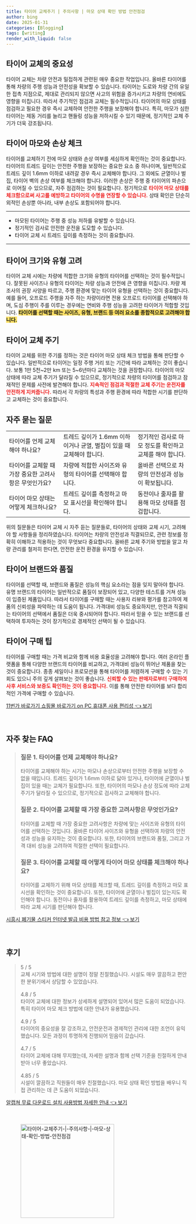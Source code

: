 ```yaml
---
title: 타이어 교체주기 | 주의사항 | 마모 상태 확인 방법 안전점검
author: bing
date: 2025-01-31
categories: [Blogging]
tags: [writing]
render_with_liquid: false
---
```



<h2 id='타이어_교체_중요성'>타이어 교체의 중요성</h2>

<p>타이어 교체는 차량 안전과 밀접하게 관련된 매우 중요한 작업입니다. 올바른 타이어를 통해 차량의 주행 성능과 안전성을 확보할 수 있습니다. 타이어는 도로와 차량 간의 유일한 접촉 지점으로, 제대로 관리되지 않으면 사고의 위험을 증가시키고 차량의 연비에도 영향을 미칩니다. 따라서 주기적인 점검과 교체는 필수적입니다. 타이어의 마모 상태를 점검하고 필요한 경우 즉시 교체하여 안전한 주행을 보장해야 합니다. 특히, 마모가 심한 타이어는 제동 거리를 늘리고 핸들링 성능을 저하시킬 수 있기 때문에, 정기적인 교체 주기가 더욱 강조됩니다.</p>

<h2 id='타이어_마모와_손상_체크'>타이어 마모와 손상 체크</h2>

<p>타이어를 교체하기 전에 마모 상태와 손상 여부를 세심하게 확인하는 것이 중요합니다. 타이어의 트레드 깊이는 안전한 주행을 보장하는 중요한 요소 중 하나이며, 일반적으로 트레드 깊이 1.6mm 이하로 내려갈 경우 즉시 교체해야 합니다. 그 외에도 균열이나 벌집, 타이어 벽의 손상 여부를 체크해야 합니다. 이러한 손상은 주행 중 타이어의 파손으로 이어질 수 있으므로, 자주 점검하는 것이 필요합니다. 정기적으로 <b><span style="color: #ee2323;">타이어 마모 상태를 체크함으로써 사고를 예방하고 타이어의 수명을 연장할 수 있습니다.</span></b> 상태 확인은 단순히 외적인 손상뿐 아니라, 내부 손상도 포함되어야 합니다.</p>

<hr />

<ul>
    <li>마모된 타이어는 주행 중 성능 저하를 유발할 수 있습니다.</li>
    <li>정기적인 검사로 안전한 운전을 도모할 수 있습니다.</li>
    <li>타이어 교체 시 트레드 깊이를 측정하는 것이 중요합니다.</li>
</ul>

<hr />

<h2 id='타이어_크기와_유형_고려'>타이어 크기와 유형 고려</h2>

<p>타이어 교체 시에는 차량에 적합한 크기와 유형의 타이어를 선택하는 것이 필수적입니다. 잘못된 사이즈나 유형의 타이어는 차량 성능과 안전에 큰 영향을 미칩니다. 차량 제조사의 권장 사양을 따르고, 주행 환경에 맞는 타이어 유형을 선택하는 것이 중요합니다. 예를 들어, 오프로드 주행을 자주 하는 차량이라면 전용 오프로드 타이어를 선택해야 하며, 도심 주행이 주를 이루는 경우에는 연비와 주행 성능을 고려한 타이어가 적합할 것입니다. <b><span style="background-color: #ffe066;">타이어를 선택할 때는 사이즈, 유형, 브랜드 등 여러 요소를 종합적으로 고려해야 합니다.</span></b></p>

<h2 id='타이어_교체_주기'>타이어 교체 주기</h2>

<p>타이어 교체를 위한 주기를 정하는 것은 타이어 마모 상태 체크 방법을 통해 판단할 수 있습니다. 일반적으로 타이어는 일정 주행 거리 또는 기간에 따라 교체하는 것이 좋습니다. 보통 1만 5천~2만 km 또는 5~6년마다 교체하는 것을 권장합니다. 타이어의 마모 상태에 따라 교체 주기가 달라질 수 있으므로, 정기적으로 차량의 타이어를 점검하고 잠재적인 문제를 사전에 발견해야 합니다. <b><span style="color: #ee2323;">지속적인 점검과 적절한 교체 주기는 운전자를 안전하게 지켜줍니다.</span></b> 따라서 각 차량의 특성과 주행 환경에 따라 적합한 시기를 판단하고 교체하는 것이 중요합니다.</p>

<h2 id='자주_묻는_질문'>자주 묻는 질문</h2>

<table>
    <tr>
        <td>타이어를 언제 교체해야 하나요?</td>
        <td>트레드 깊이가 1.6mm 이하이거나 균열, 벌집이 있을 때 교체해야 합니다.</td>
        <td>정기적인 검사로 마모 정도를 확인하고 교체를 해야 합니다.</td>
    </tr>
    <tr>
        <td>타이어를 교체할 때 가장 중요한 고려사항은 무엇인가요?</td>
        <td>차량에 적합한 사이즈와 유형의 타이어를 선택해야 합니다.</td>
        <td>올바른 선택으로 차량의 안전성과 성능이 확보됩니다.</td>
    </tr>
    <tr>
        <td>타이어 마모 상태는 어떻게 체크하나요?</td>
        <td>트레드 깊이를 측정하고 마모 표시선을 확인해야 합니다.</td>
        <td>동전이나 줄자를 활용해 마모 상태를 점검합니다.</td>
    </tr>
</table>

<p>위의 질문들은 타이어 교체 시 자주 듣는 질문들로, 타이어의 상태와 교체 시기, 고려해야 할 사항들을 정리하였습니다. 타이어는 차량의 안전성과 직결되므로, 관련 정보를 정확히 이해하고 적용하는 것이 무엇보다 중요합니다. 올바른 교체 주기와 방법을 알고 차량 관리를 철저히 한다면, 안전한 운전 환경을 유지할 수 있습니다.</p>

<h2 id='타이어_브랜드와_품질'>타이어 브랜드와 품질</h2>

<p>타이어를 선택할 때, 브랜드와 품질은 성능의 핵심 요소라는 점을 잊지 말아야 합니다. 유명 브랜드의 타이어는 일반적으로 품질이 보장되어 있고, 다양한 테스트를 거쳐 성능이 입증된 제품입니다. 따라서 타이어를 구매할 때는 사용자 리뷰와 평가를 참고하여 제품의 신뢰성을 파악하는 데 도움이 됩니다. 가격대비 성능도 중요하지만, 안전과 직결되는 타이어의 선택에서 품질은 더욱 중시되어야 합니다. 따라서 믿을 수 있는 브랜드를 선택하여 투자하는 것이 장기적으로 경제적인 선택이 될 수 있습니다.</p>

<h2 id='타이어_구매_팁'>타이어 구매 팁</h2>

<p>타이어를 구매할 때는 가격 비교와 함께 비용 효율성을 고려해야 합니다. 여러 온라인 플랫폼을 통해 다양한 브랜드의 타이어를 비교하고, 가격대비 성능이 뛰어난 제품을 찾는 것이 중요합니다. 종종 세일이나 프로모션을 통해 타이어를 저렴하게 구매할 수 있는 기회도 있으니 주의 깊게 살펴보는 것이 좋습니다. <b><span style="color: #ee2323;">신뢰할 수 있는 판매자로부터 구매하여 사후 서비스와 보증도 확인하는 것이 중요합니다.</span></b> 이를 통해 안전한 타이어를 보다 합리적인 가격에 구매할 수 있습니다.</p>


<p><a class="click-button" title="11번가 바로가기 쇼핑몰 바로가기 on PC 휴대폰 사용 편리성" href="https://purplelist.github.io/posts/11%EB%B2%88%EA%B0%80-%EB%B0%94%EB%A1%9C%EA%B0%80%EA%B8%B0-%EC%87%BC%ED%95%91%EB%AA%B0-%EB%B0%94%EB%A1%9C%EA%B0%80%EA%B8%B0-on-PC-%ED%9C%B4%EB%8C%80%ED%8F%B0-%EC%82%AC%EC%9A%A9-%ED%8E%B8%EB%A6%AC%EC%84%B1/" rel="dofollow">11번가 바로가기 쇼핑몰 바로가기 on PC 휴대폰 사용 편리성 👈 보기</a></p><br>
<h2 id='자주_찾는_FAQ'>자주 찾는 FAQ</h2>
<div itemscope="" itemtype="https://schema.org/FAQPage"> 
<blockquote> 
<div itemscope="" itemprop="mainEntity" itemtype="https://schema.org/Question"> 
<h3 itemprop="name">질문 1. 타이어를 언제 교체해야 하나요?</h3> 
<div itemscope="" itemprop="acceptedAnswer" itemtype="https://schema.org/Answer"> 
<span itemprop="text"> 
<p>타이어를 교체해야 하는 시기는 마모나 손상으로부터 안전한 주행을 보장할 수 없을 때입니다. 트레드 깊이가 1.6mm 이하로 닳아 있거나, 타이어에 균열이나 벌집이 있을 때는 교체가 필요합니다. 또한, 타이어의 마모나 손상 정도에 따라 교체 주기가 달라질 수 있으므로, 정기적으로 검사하고 교체해야 합니다.</p> 
</span> 
</div> 
</div> 

<div itemscope="" itemprop="mainEntity" itemtype="https://schema.org/Question"> 
<h3 itemprop="name">질문 2. 타이어를 교체할 때 가장 중요한 고려사항은 무엇인가요?</h3> 
<div itemscope="" itemprop="acceptedAnswer" itemtype="https://schema.org/Answer"> 
<span itemprop="text"> 
<p>타이어를 교체할 때 가장 중요한 고려사항은 차량에 맞는 사이즈와 유형의 타이어를 선택하는 것입니다. 올바른 타이어 사이즈와 유형을 선택하여 차량의 안전성과 성능을 유지하는 것이 중요합니다. 또한, 타이어의 브랜드와 품질, 그리고 가격 대비 성능을 고려하여 적절한 선택이 필요합니다.</p> 
</span> 
</div> 
</div> 

<div itemscope="" itemprop="mainEntity" itemtype="https://schema.org/Question"> 
<h3 itemprop="name">질문 3. 타이어를 교체할 때 어떻게 타이어 마모 상태를 체크해야 하나요?</h3> 
<div itemscope="" itemprop="acceptedAnswer" itemtype="https://schema.org/Answer"> 
<span itemprop="text"> 
<p>타이어를 교체하기 위해 마모 상태를 체크할 때, 트레드 깊이를 측정하고 마모 표시선을 확인하는 것이 중요합니다. 또한, 타이어에 균열이나 벌집이 있는지도 확인해야 합니다. 동전이나 줄자를 활용하여 트레드 깊이를 측정하고, 마모 상태에 따라 교체 시기를 판단해야 합니다.</p> 
</span> 
</div> 
</div> 
</blockquote> 
</div>
<p><a class="click-button" title="시흥시 폐기물 스티커 인터넷 발급 비용 방법 참고 정보" href="https://purplelist.github.io/posts/%EC%8B%9C%ED%9D%A5%EC%8B%9C-%ED%8F%90%EA%B8%B0%EB%AC%BC-%EC%8A%A4%ED%8B%B0%EC%BB%A4-%EC%9D%B8%ED%84%B0%EB%84%B7-%EB%B0%9C%EA%B8%89-%EB%B9%84%EC%9A%A9-%EB%B0%A9%EB%B2%95-%EC%B0%B8%EA%B3%A0-%EC%A0%95%EB%B3%B4/" rel="dofollow">시흥시 폐기물 스티커 인터넷 발급 비용 방법 참고 정보 👈 보기</a></p><br>
<h2 id='후기'>후기</h2>
<div itemscope itemtype="https://schema.org/Product">
  <blockquote>
  <div itemprop="review" itemscope itemtype="https://schema.org/Review">
      <div itemprop="reviewRating" itemscope itemtype="https://schema.org/Rating"> <span itemprop="ratingValue">5</span> / <span itemprop="bestRating">5</span> </div>
      <span itemprop="reviewBody">교체 시기와 방법에 대한 설명이 정말 친절했습니다. 시설도 매우 깔끔하고 편안한 분위기에서 상담할 수 있었습니다.</span>
  </div>
  <br>
  <div itemprop="review" itemscope itemtype="https://schema.org/Review">
      <div itemprop="reviewRating" itemscope itemtype="https://schema.org/Rating"> <span itemprop="ratingValue">4.8</span> / <span itemprop="bestRating">5</span> </div>
      <span itemprop="reviewBody">타이어 교체에 대한 정보가 상세하게 설명되어 있어서 많은 도움이 되었습니다. 특히 타이어 마모 체크 방법에 대한 안내가 유용했습니다.</span>
  </div>
  <br>
  <div itemprop="review" itemscope itemtype="https://schema.org/Review">
      <div itemprop="reviewRating" itemscope itemtype="https://schema.org/Rating"> <span itemprop="ratingValue">4.9</span> / <span itemprop="bestRating">5</span> </div>
      <span itemprop="reviewBody">타이어의 중요성을 잘 강조하고, 안전운전과 경제적인 관리에 대한 조언이 유익했습니다. 모든 과정이 투명하게 진행되어 믿음이 갔습니다.</span>
  </div>
  <br>
  <div itemprop="review" itemscope itemtype="https://schema.org/Review">
      <div itemprop="reviewRating" itemscope itemtype="https://schema.org/Rating"> <span itemprop="ratingValue">4.7</span> / <span itemprop="bestRating">5</span> </div>
      <span itemprop="reviewBody">타이어 교체에 대해 무지했는데, 자세한 설명과 함께 선택 기준을 친절하게 안내받아 너무 좋았습니다.</span>
  </div>
  <br>
  <div itemprop="review" itemscope itemtype="https://schema.org/Review">
      <div itemprop="reviewRating" itemscope itemtype="https://schema.org/Rating"> <span itemprop="ratingValue">4.85</span> / <span itemprop="bestRating">5</span> </div>
      <span itemprop="reviewBody">시설이 깔끔하고 직원들이 매우 친절했습니다. 마모 상태 확인 방법을 배우니 직접 관리하는 데 큰 도움이 되었습니다.</span>
  </div>
  </blockquote>
</div>
<p><a class="click-button" title="알캡쳐 무료 다운로드 설치 사용방법 자세한 안내" href="https://purplelist.github.io/posts/%EC%95%8C%EC%BA%A1%EC%B3%90-%EB%AC%B4%EB%A3%8C-%EB%8B%A4%EC%9A%B4%EB%A1%9C%EB%93%9C-%EC%84%A4%EC%B9%98-%EC%82%AC%EC%9A%A9%EB%B0%A9%EB%B2%95-%EC%9E%90%EC%84%B8%ED%95%9C-%EC%95%88%EB%82%B4/" rel="dofollow">알캡쳐 무료 다운로드 설치 사용방법 자세한 안내 👈 보기</a></p><br>
<figure class="image"><img src="https://purplelist.github.io/assets/img/thumbnail/타이어-교체주기-|-주의사항-|-마모-상태-확인-방법-안전점검.webp" alt="타이어-교체주기-|-주의사항-|-마모-상태-확인-방법-안전점검" width="256" height="256"></figure>